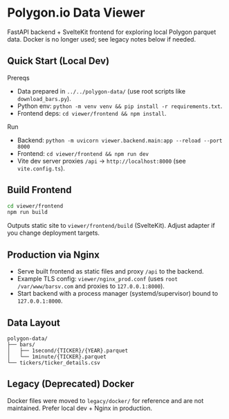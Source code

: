 # Polygon.io Data Viewer

FastAPI backend + SvelteKit frontend for exploring local Polygon parquet data. Docker is no longer used; see legacy notes below if needed.

## Quick Start (Local Dev)

Prereqs
- Data prepared in `../../polygon-data/` (use root scripts like `download_bars.py`).
- Python env: `python -m venv venv && pip install -r requirements.txt`.
- Frontend deps: `cd viewer/frontend && npm install`.

Run
- Backend: `python -m uvicorn viewer.backend.main:app --reload --port 8000`
- Frontend: `cd viewer/frontend && npm run dev`
- Vite dev server proxies `/api` → `http://localhost:8000` (see `vite.config.ts`).

## Build Frontend
```bash
cd viewer/frontend
npm run build
```
Outputs static site to `viewer/frontend/build` (SvelteKit). Adjust adapter if you change deployment targets.

## Production via Nginx
- Serve built frontend as static files and proxy `/api` to the backend.
- Example TLS config: `viewer/nginx_prod.conf` (uses `root /var/www/barsv.com` and proxies to `127.0.0.1:8000`).
- Start backend with a process manager (systemd/supervisor) bound to `127.0.0.1:8000`.

## Data Layout
```
polygon-data/
├── bars/
│   ├── 1second/{TICKER}/{YEAR}.parquet
│   └── 1minute/{TICKER}.parquet
└── tickers/ticker_details.csv
```

## Legacy (Deprecated) Docker
Docker files were moved to `legacy/docker/` for reference and are not maintained. Prefer local dev + Nginx in production.
